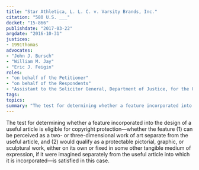 ```yaml
---
title: "Star Athletica, L. L. C. v. Varsity Brands, Inc."
citation: "580 U.S. ___"
docket: "15-866"
publishdate: "2017-03-22"
argdate: "2016-10-31"
justices:
- 1991thomas
advocates:
- "John J. Bursch"
- "William M. Jay"
- "Eric J. Feigin"
roles:
- "on behalf of the Petitioner"
- "on behalf of the Respondents"
- "Assistant to the Solicitor General, Department of Justice, for the United States, as amicus curiae, supporting the Respondents"
tags:
topics:
summary: "The test for determining whether a feature incorporated into the design of a useful article is eligible for copyright protection—whether the feature (1) can be perceived as a two- or three-dimensional work of art separate from the useful article, and (2) would qualify as a protectable pictorial, graphic, or sculptural work, either on its own or fixed in some other tangible medium of expression, if it were imagined separately from the useful article into which it is incorporated—is satisfied in this case."
---
```

The test for determining whether a feature incorporated into the design of a useful article is eligible for copyright protection—whether the feature (1) can be perceived as a two- or three-dimensional work of art separate from the useful article, and (2) would qualify as a protectable pictorial, graphic, or sculptural work, either on its own or fixed in some other tangible medium of expression, if it were imagined separately from the useful article into which it is incorporated—is satisfied in this case.

